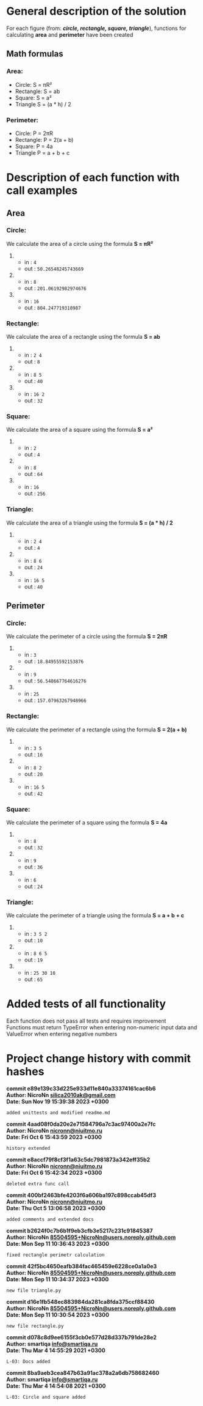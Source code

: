 # General description of the solution
For each figure (from: **_circle, rectangle, square, triangle_**), 
functions for calculating **area** and **perimeter** have been created
## Math formulas
### Area:
- Circle: S = πR²
- Rectangle: S = ab
- Square: S = a²
- Triangle S = (a * h) / 2

### Perimeter:
- Circle: P = 2πR
- Rectangle: P = 2(a + b)
- Square: P = 4a
- Triangle P = a + b + c


# Description of each function with call examples
## Area
### Circle:
We calculate the area of a circle using the formula **S = πR²**
1. - in : ``4``
   - out : ``50.26548245743669``
1. - in : ``8``
   - out : ``201.06192982974676``
1. - in : ``16``
   - out : ``804.247719318987``
   
### Rectangle:
We calculate the area of a rectangle using the formula **S = ab**
1. - in : ``2 4``
   - out : ``8``
1. - in : ``8 5``
   - out : ``40``
1. - in : ``16 2``
   - out : ``32``
   
### Square:
We calculate the area of a square using the formula **S = a²**
1. - in : ``2``
   - out : ``4``
1. - in : ``8``
   - out : ``64``
1. - in : ``16``
   - out : ``256``
   
### Triangle:
We calculate the area of a triangle using the formula **S = (a * h) / 2**
1. - in : ``2 4``
   - out : ``4``
1. - in : ``8 6``
   - out : ``24``
1. - in : ``16 5``
   - out : ``40``
   
   
## Perimeter
### Circle:
We calculate the perimeter of a circle using the formula **S = 2πR**
1. - in : ``3``
   - out : ``18.84955592153876``
1. - in : ``9``
   - out : ``56.548667764616276``
1. - in : ``25``
   - out : ``157.07963267948966``
   
### Rectangle:
We calculate the perimeter of a rectangle using the formula **S = 2(a + b)**
1. - in : ``3 5``
   - out : ``16``
1. - in : ``8 2``
   - out : ``20``
1. - in : ``16 5``
   - out : ``42``
   
### Square:
We calculate the perimeter of a square using the formula **S = 4a**
1. - in : ``8``
   - out : ``32``
1. - in : ``9``
   - out : ``36``
1. - in : ``6``
   - out : ``24``
   
### Triangle:
We calculate the perimeter of a triangle using the formula **S = a + b + c**
1. - in : ``3 5 2``
   - out : ``10``
1. - in : ``8 6 5``
   - out : ``19``
1. - in : ``25 30 10``
   - out : ``65``
   

# Added tests of all functionality
Each function does not pass all tests and requires improvement\
Functions must return TypeError when entering non-numeric input data and ValueError when entering negative numbers

# Project change history with commit hashes

**commit e89e139c33d225e933d11e840a33374161cac6b6\
Author: NicroNn <silica2010ak@gmail.com>\
Date:   Sun Nov 19 15:39:38 2023 +0300**

    added unittests and modified readme.md

**commit 4aad08f0da20e2e71584796a7c3ac97400a2e7fc\
Author: NicroNn <nicronn@niuitmo.ru>\
Date:   Fri Oct 6 15:43:59 2023 +0300**

    history extended

**commit e8accf79f8cf3f1a63c5dc7981873a342eff35b2\
Author: NicroNn <nicronn@niuitmo.ru>\
Date:   Fri Oct 6 15:42:34 2023 +0300**

    deleted extra func call

**commit 400bf2463bfe4203f6a606ba197c898ccab45df3\
Author: NicroNn <nicronn@niuitmo.ru>\
Date:   Thu Oct 5 13:06:58 2023 +0300**

    added comments and extended docs


**commit b2624f0c7b6b1f9eb3cfb3e5217c231c91845387\
Author: NicroNn <85504595+NicroNn@users.noreply.github.com>\
Date:   Mon Sep 11 10:36:43 2023 +0300**

    fixed rectangle perimetr calculation


**commit 42f5bc4650eafb384fac465459e6228ce0a1a0e3\
Author: NicroNn <85504595+NicroNn@users.noreply.github.com>\
Date:   Mon Sep 11 10:34:37 2023 +0300**

    new file triangle.py

**commit d16e1fb548ec883984da281ca8fda375ccf88430\
Author: NicroNn <85504595+NicroNn@users.noreply.github.com>\
Date:   Mon Sep 11 10:30:54 2023 +0300**

    new file rectangle.py

**commit d078c8d9ee6155f3cb0e577d28d337b791de28e2\
Author: smartiqa <info@smartiqa.ru>\
Date:   Thu Mar 4 14:55:29 2021 +0300**

    L-03: Docs added

**commit 8ba9aeb3cea847b63a91ac378a2a6db758682460\
Author: smartiqa <info@smartiqa.ru>\
Date:   Thu Mar 4 14:54:08 2021 +0300**

    L-03: Circle and square added
